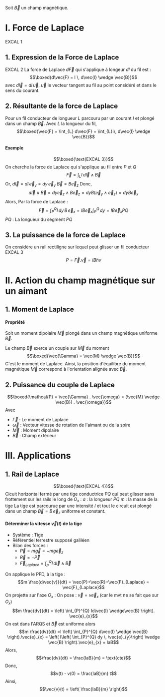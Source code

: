 Soit $\overrightarrow{B}$ un champ magnétique. 

# I. Force de Laplace
EXCAL 1
## 1. Expression de la Force de Laplace
EXCAL 2
La force de Laplace $d\vec{F}$ qui s'applique à longeur $dl$ du fil est : 
$$\boxed{d\vec{F} = I \, d\vec{l} \wedge \vec{B}}$$
avec $d\vec{l} = dl \, \vec{u}$, $\vec{u}$ le vecteur tangent au fil au point considéré et dans le sens du courant. 

## 2. Résultante de la force de Laplace
Pour un fil conducteur de longueur $L$ parcouru par un courant $I$ et plongé dans un champ $\vec{B}$. 
Avec $L$ la longueur du fil, 
$$\boxed{\vec{F} = \int_{L} d\vec{F} = \int_{L}I\, d\vec{l} \wedge \vec{B}}$$

#### Exemple
$$\boxed{\text{EXCAL 3}}$$
On cherche la force de Laplace qui s'applique au fil entre $P$ et $Q$
$$\vec{F} = \int _{L} I \, d\vec{l} \wedge \vec{B} $$
Or, $d\vec{l} = dl \, \vec{e}_{y} = dy \, \vec{e}_{y}$
$\vec{B} = B\vec{e}_{z}$
Donc, 
$$d\vec{l} \wedge \vec{B} = dy \vec{e}_{z} \wedge B \vec{e}_{z} = dy B(\vec{e}_{y} \wedge \vec{e}_{z}) = dyB\vec{e}_{x}$$
Alors,
Par la force de Laplace : 
$$\vec{F} = \int _{P}^{Q} I \, dy \, B \,  \vec{e}_{x} = IB\vec{e}_{x} \int_{P}^{Q} \, dy = IB\vec{e}_{x}PQ$$
$PQ$ : La longueur du segment $PQ$

## 3. La puissance de la force de Laplace
On considère un rail rectiligne sur lequel peut glisser un fil conducteur EXCAL 3
$$P = \vec{F}.\vec{v} = IBhv$$

# II. Action du champ magnétique sur un aimant
## 1. Moment de Laplace
#### Propriété
Soit un moment dipolaire $\vec{M}$ plongé dans un champ magnétique uniforme $\vec{B}$. 

Le champ $\vec{B}$ exerce un couple sur $\vec{M}$ du moment 
$$\boxed{\vec{\Gamma} = \vec{M} \wedge \vec{B}}$$
C'est le moment de Laplace. 
Ainsi, la position d'équilibre du moment magnétique $\vec{M}$ correspond à l'orientation alignée avec $\vec{B}$. 

## 2. Puissance du couple de Laplace
$$\boxed{\mathcal{P} = \vec{\Gamma} . \vec{\omega} = (\vec{M} \wedge \vec{B}) . \vec{\omega}}$$
Avec 
- $\vec{\Gamma}$ : Le moment de Laplace
- $\vec{\omega}$ : Vecteur vitesse de rotation de l'aimant ou de la spire
- $\vec{M}$ : Moment dipolaire
- $\vec{B}$ : Champ extérieur

# III. Applications
## 1. Rail de Laplace
$$\boxed{\text{EXCAL 4}}$$
Cicuit horizontal fermé par une tige conductrice $PQ$ qui peut glisser sans frottement sur les rails le long de $O_{x}$ :
$a$ : la longueur $PQ$
$m$ : la masse de la tige
La tige est parcourue par une intensité $I$ et tout le circuit est plongé dans un champ $\vec{B} = B \, \vec{e}_{z}$ uniforme et constant. 

#### Déterminer la vitesse $\vec{v}(t)$ de la tige
- Système : Tige
- Référentiel terrestre supposé galiléen 
- Bilan des forces : 
  + $\vec{P} = m\vec{g} = - mg\vec{e}_{z}$
  + $\vec{R} = -\vec{P}$
  + $\vec{F}_{Laplace} =  \int_{p}^{Q}I\, d\vec{l} \wedge \vec{B}$

On applique le PFD, à la tige : 
$$m \frac{d\vec{v}}{dt} = \vec{P}+\vec{R}+\vec{F}_{Laplace} = \vec{F}_{Laplace}$$
On projette sur l'axe $O_{x}$ : 
On pose : $\vec{v} = v\vec{e}_{x}$ (car le mvt ne se fait que sur $O_{x}$)
$$m \frac{dv}{dt} = \left( \int_{P}^{Q} Id\vec{l} \wedge\vec{B}   \right). \vec{e}_{x}$$
On est dans l'ARQS et $\vec{B}$ est uniforme alors
$$m \frac{dv}{dt} =I \left( \int_{P}^{Q} d\vec{l} \wedge \vec{B}  \right).\vec{e}_{x} = \left( I\left( \int_{P}^{Q} dy \, \vec{e}_{y}\right) \wedge \vec{B}  \right).\vec{e}_{x} = IaB$$
Alors, 
$$\frac{dv}{dt} = \frac{IaB}{m} = \text{cte}$$
Donc, 
$$v(t) - v(0) = \frac{IaB}{m} t$$
Ainsi, 
$$\vec{v}(t) = \left( \frac{IaB}{m} \right)$$